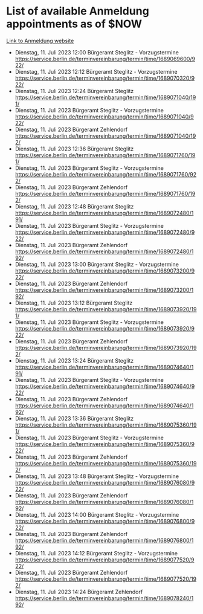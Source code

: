 # List of available Anmeldung appointments as of $NOW
[Link to Anmeldung website](https://service.berlin.de/terminvereinbarung/termin/tag.php?termin=1&anliegen[]=120686&dienstleisterlist=122210,122217,327316,122219,327312,122227,327314,122231,327346,122243,327348,122254,122252,329742,122260,329745,122262,329748,122271,327278,122273,327274,122277,327276,330436,122280,327294,122282,327290,122284,327292,122291,327270,122285,327266,122286,327264,122296,327268,150230,329760,122297,327286,122294,327284,122312,329763,122314,329775,122304,327330,122311,327334,122309,327332,317869,122281,327352,122279,329772,122283,122276,327324,122274,327326,122267,329766,122246,327318,122251,327320,122257,327322,122208,327298,122226,327300&herkunft=http%3A%2F%2Fservice.berlin.de%2Fdienstleistung%2F120686%2F)
- Dienstag, 11. Juli 2023 12:00 Bürgeramt Steglitz - Vorzugstermine https://service.berlin.de/terminvereinbarung/termin/time/1689069600/922/
- Dienstag, 11. Juli 2023 12:12 Bürgeramt Steglitz - Vorzugstermine https://service.berlin.de/terminvereinbarung/termin/time/1689070320/922/
- Dienstag, 11. Juli 2023 12:24 Bürgeramt Steglitz https://service.berlin.de/terminvereinbarung/termin/time/1689071040/191/
- Dienstag, 11. Juli 2023  Bürgeramt Steglitz - Vorzugstermine https://service.berlin.de/terminvereinbarung/termin/time/1689071040/922/
- Dienstag, 11. Juli 2023  Bürgeramt Zehlendorf https://service.berlin.de/terminvereinbarung/termin/time/1689071040/192/
- Dienstag, 11. Juli 2023 12:36 Bürgeramt Steglitz https://service.berlin.de/terminvereinbarung/termin/time/1689071760/191/
- Dienstag, 11. Juli 2023  Bürgeramt Steglitz - Vorzugstermine https://service.berlin.de/terminvereinbarung/termin/time/1689071760/922/
- Dienstag, 11. Juli 2023  Bürgeramt Zehlendorf https://service.berlin.de/terminvereinbarung/termin/time/1689071760/192/
- Dienstag, 11. Juli 2023 12:48 Bürgeramt Steglitz https://service.berlin.de/terminvereinbarung/termin/time/1689072480/191/
- Dienstag, 11. Juli 2023  Bürgeramt Steglitz - Vorzugstermine https://service.berlin.de/terminvereinbarung/termin/time/1689072480/922/
- Dienstag, 11. Juli 2023  Bürgeramt Zehlendorf https://service.berlin.de/terminvereinbarung/termin/time/1689072480/192/
- Dienstag, 11. Juli 2023 13:00 Bürgeramt Steglitz - Vorzugstermine https://service.berlin.de/terminvereinbarung/termin/time/1689073200/922/
- Dienstag, 11. Juli 2023  Bürgeramt Zehlendorf https://service.berlin.de/terminvereinbarung/termin/time/1689073200/192/
- Dienstag, 11. Juli 2023 13:12 Bürgeramt Steglitz https://service.berlin.de/terminvereinbarung/termin/time/1689073920/191/
- Dienstag, 11. Juli 2023  Bürgeramt Steglitz - Vorzugstermine https://service.berlin.de/terminvereinbarung/termin/time/1689073920/922/
- Dienstag, 11. Juli 2023  Bürgeramt Zehlendorf https://service.berlin.de/terminvereinbarung/termin/time/1689073920/192/
- Dienstag, 11. Juli 2023 13:24 Bürgeramt Steglitz https://service.berlin.de/terminvereinbarung/termin/time/1689074640/191/
- Dienstag, 11. Juli 2023  Bürgeramt Steglitz - Vorzugstermine https://service.berlin.de/terminvereinbarung/termin/time/1689074640/922/
- Dienstag, 11. Juli 2023  Bürgeramt Zehlendorf https://service.berlin.de/terminvereinbarung/termin/time/1689074640/192/
- Dienstag, 11. Juli 2023 13:36 Bürgeramt Steglitz https://service.berlin.de/terminvereinbarung/termin/time/1689075360/191/
- Dienstag, 11. Juli 2023  Bürgeramt Steglitz - Vorzugstermine https://service.berlin.de/terminvereinbarung/termin/time/1689075360/922/
- Dienstag, 11. Juli 2023  Bürgeramt Zehlendorf https://service.berlin.de/terminvereinbarung/termin/time/1689075360/192/
- Dienstag, 11. Juli 2023 13:48 Bürgeramt Steglitz - Vorzugstermine https://service.berlin.de/terminvereinbarung/termin/time/1689076080/922/
- Dienstag, 11. Juli 2023  Bürgeramt Zehlendorf https://service.berlin.de/terminvereinbarung/termin/time/1689076080/192/
- Dienstag, 11. Juli 2023 14:00 Bürgeramt Steglitz - Vorzugstermine https://service.berlin.de/terminvereinbarung/termin/time/1689076800/922/
- Dienstag, 11. Juli 2023  Bürgeramt Zehlendorf https://service.berlin.de/terminvereinbarung/termin/time/1689076800/192/
- Dienstag, 11. Juli 2023 14:12 Bürgeramt Steglitz - Vorzugstermine https://service.berlin.de/terminvereinbarung/termin/time/1689077520/922/
- Dienstag, 11. Juli 2023  Bürgeramt Zehlendorf https://service.berlin.de/terminvereinbarung/termin/time/1689077520/192/
- Dienstag, 11. Juli 2023 14:24 Bürgeramt Zehlendorf https://service.berlin.de/terminvereinbarung/termin/time/1689078240/192/
